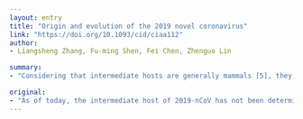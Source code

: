 ```yaml
---
layout: entry
title: "Origin and evolution of the 2019 novel coronavirus"
link: "https://doi.org/10.1093/cid/ciaa112"
author:
- Liangsheng Zhang, Fu-ming Shen, Fei Chen, Zhenguo Lin

summary:
- "Considering that intermediate hosts are generally mammals [5], they are likely the living mammals sold in the South China seafood market. Strengthening the monitoring of wild mammals is an urgent measure to prevent similar viruses from infecting humans in future. More than 1,000 confirmed cases have been reported in China. The number of provinces and cities in China as well as other countries with confirmed cases are steadily increasing. It is necessary to further strengthen the monitoring to ensure that it will not cause diseases like Global Outbreak of 2003 SARS."

original:
- "As of today, the intermediate host of 2019-nCoV has not been determined. Considering that intermediate hosts are generally mammals [5], they are likely the living mammals sold in the South China seafood market. Therefore, strengthening the monitoring of wild mammals is an urgent measure to prevent similar viruses from infecting humans in the future. More than 1,000 confirmed cases have been reported in China. The number of provinces and cities in China as well as other Downloaded from https://academic.oup.com/cid/advance-article-abstract/doi/10.1093/cid/ciaa112/5721420 by World Health Organization user on 06 February 2020 countries with confirmed cases are steadily increasing. It is necessary to further strengthen the monitoring to ensure that it will not cause diseases like Global Outbreak of 2003 SARS."
---
```


